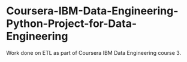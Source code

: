 # Coursera-IBM-Data-Engineering-Python-Project-for-Data-Engineering

Work done on ETL as part of Coursera IBM Data Engineering course 3.
